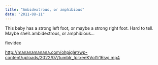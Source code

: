 ```yaml
---
title: "Ambidextrous, or amphibious"
date: "2011-08-11"
---
```


This baby has a strong left foot, or maybe a strong right foot. Hard to tell. Maybe she’s ambidextrous, or amphibious…

fixvideo

http://mananamanana.com/ohpiglet/wp-content/uploads/2022/07/tumblr_lprxeeKVoI1r16syi.mp4
